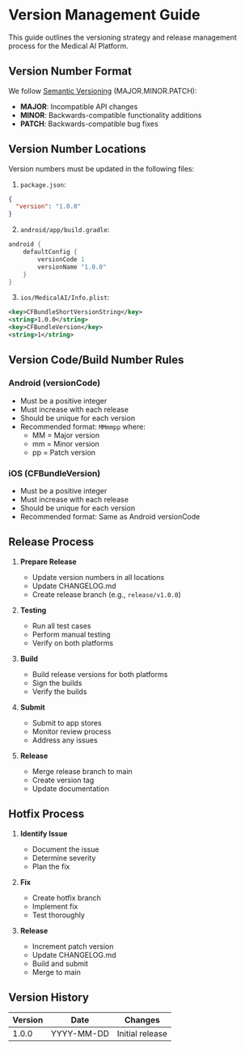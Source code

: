 # Version Management Guide

This guide outlines the versioning strategy and release management process for the Medical AI Platform.

## Version Number Format

We follow [Semantic Versioning](https://semver.org/) (MAJOR.MINOR.PATCH):

- **MAJOR**: Incompatible API changes
- **MINOR**: Backwards-compatible functionality additions
- **PATCH**: Backwards-compatible bug fixes

## Version Number Locations

Version numbers must be updated in the following files:

1. `package.json`:
```json
{
  "version": "1.0.0"
}
```

2. `android/app/build.gradle`:
```gradle
android {
    defaultConfig {
        versionCode 1
        versionName "1.0.0"
    }
}
```

3. `ios/MedicalAI/Info.plist`:
```xml
<key>CFBundleShortVersionString</key>
<string>1.0.0</string>
<key>CFBundleVersion</key>
<string>1</string>
```

## Version Code/Build Number Rules

### Android (versionCode)
- Must be a positive integer
- Must increase with each release
- Should be unique for each version
- Recommended format: `MMmmpp` where:
  - MM = Major version
  - mm = Minor version
  - pp = Patch version

### iOS (CFBundleVersion)
- Must be a positive integer
- Must increase with each release
- Should be unique for each version
- Recommended format: Same as Android versionCode

## Release Process

1. **Prepare Release**
   - Update version numbers in all locations
   - Update CHANGELOG.md
   - Create release branch (e.g., `release/v1.0.0`)

2. **Testing**
   - Run all test cases
   - Perform manual testing
   - Verify on both platforms

3. **Build**
   - Build release versions for both platforms
   - Sign the builds
   - Verify the builds

4. **Submit**
   - Submit to app stores
   - Monitor review process
   - Address any issues

5. **Release**
   - Merge release branch to main
   - Create version tag
   - Update documentation

## Hotfix Process

1. **Identify Issue**
   - Document the issue
   - Determine severity
   - Plan the fix

2. **Fix**
   - Create hotfix branch
   - Implement fix
   - Test thoroughly

3. **Release**
   - Increment patch version
   - Update CHANGELOG.md
   - Build and submit
   - Merge to main

## Version History

| Version | Date       | Changes |
|---------|------------|---------|
| 1.0.0   | YYYY-MM-DD | Initial release | 